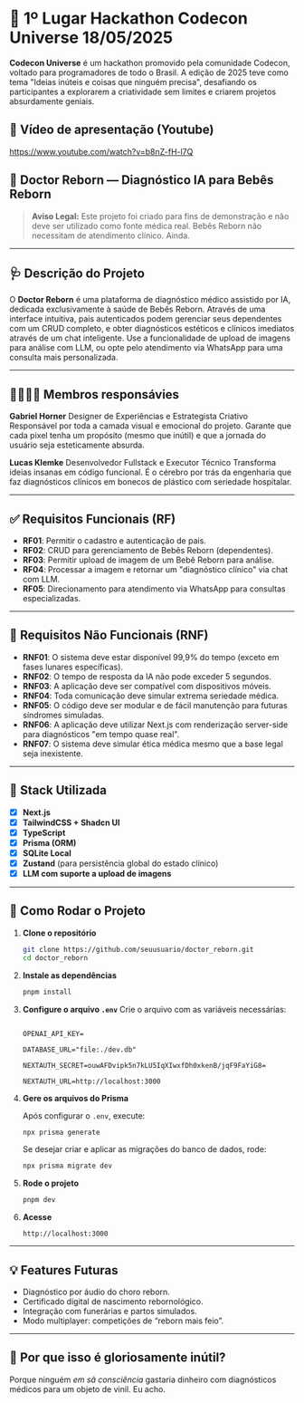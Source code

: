 # 🥇 1º Lugar Hackathon Codecon Universe 18/05/2025
**Codecon Universe** é um hackathon promovido pela comunidade Codecon, voltado para programadores de todo o Brasil. A edição de 2025 teve como tema "Ideias inúteis e coisas que ninguém precisa", desafiando os participantes a explorarem a criatividade sem limites e criarem projetos absurdamente geniais. 

## 🎥 Vídeo de apresentação (Youtube)
https://www.youtube.com/watch?v=b8nZ-fH-l7Q


## 🧸 Doctor Reborn — Diagnóstico IA para Bebês Reborn

> **Aviso Legal:** Este projeto foi criado para fins de demonstração e não deve ser utilizado como fonte médica real. Bebês Reborn não necessitam de atendimento clínico. Ainda.

---

## 🩺 Descrição do Projeto

O **Doctor Reborn** é uma plataforma de diagnóstico médico assistido por IA, dedicada exclusivamente à saúde de Bebês Reborn. Através de uma interface intuitiva, pais autenticados podem gerenciar seus dependentes com um CRUD completo, e obter diagnósticos estéticos e clínicos imediatos através de um chat inteligente. Use a funcionalidade de upload de imagens para análise com LLM, ou opte pelo atendimento via WhatsApp para uma consulta mais personalizada.

---

## 👨‍💻👨‍💻 Membros responsávies

**Gabriel Horner**
Designer de Experiências e Estrategista Criativo
Responsável por toda a camada visual e emocional do projeto. Garante que cada pixel tenha um propósito (mesmo que inútil) e que a jornada do usuário seja esteticamente absurda.

**Lucas Klemke**
Desenvolvedor Fullstack e Executor Técnico
Transforma ideias insanas em código funcional. É o cérebro por trás da engenharia que faz diagnósticos clínicos em bonecos de plástico com seriedade hospitalar.

---

## ✅ Requisitos Funcionais (RF)

- **RF01**: Permitir o cadastro e autenticação de pais.
- **RF02**: CRUD para gerenciamento de Bebês Reborn (dependentes).
- **RF03**: Permitir upload de imagem de um Bebê Reborn para análise.
- **RF04**: Processar a imagem e retornar um "diagnóstico clínico" via chat com LLM.
- **RF05**: Direcionamento para atendimento via WhatsApp para consultas especializadas.

---

## 🚫 Requisitos Não Funcionais (RNF)

- **RNF01**: O sistema deve estar disponível 99,9% do tempo (exceto em fases lunares específicas).
- **RNF02**: O tempo de resposta da IA não pode exceder 5 segundos.
- **RNF03**: A aplicação deve ser compatível com dispositivos móveis.
- **RNF04**: Toda comunicação deve simular extrema seriedade médica.
- **RNF05**: O código deve ser modular e de fácil manutenção para futuras síndromes simuladas.
- **RNF06**: A aplicação deve utilizar Next.js com renderização server-side para diagnósticos "em tempo quase real".
- **RNF07**: O sistema deve simular ética médica mesmo que a base legal seja inexistente.

---

## 🧱 Stack Utilizada

- [x] **Next.js**
- [x] **TailwindCSS + Shadcn UI**
- [x] **TypeScript**
- [x] **Prisma (ORM)**
- [x] **SQLite Local**
- [x] **Zustand** (para persistência global do estado clínico)
- [x] **LLM com suporte a upload de imagens**

---

## 🚀 Como Rodar o Projeto

1. **Clone o repositório**

   ```bash
   git clone https://github.com/seuusuario/doctor_reborn.git
   cd doctor_reborn
   ```

2. **Instale as dependências**

   ```bash
   pnpm install
   ```

3. **Configure o arquivo `.env`**
   Crie o arquivo com as variáveis necessárias:

   ```env

   OPENAI_API_KEY=

   DATABASE_URL="file:./dev.db"

   NEXTAUTH_SECRET=ouwAFDvipk5n7kLU5IqXIwxfDh0xkenB/jqF9FaYiG8=

   NEXTAUTH_URL=http://localhost:3000
   ```

4. **Gere os arquivos do Prisma**
   
   Após configurar o `.env`, execute:

   ```bash
   npx prisma generate
   ```

   Se desejar criar e aplicar as migrações do banco de dados, rode:

   ```bash
   npx prisma migrate dev
   ```

5. **Rode o projeto**

   ```bash
   pnpm dev
   ```

6. **Acesse**
   ```
   http://localhost:3000
   ```

---

## 💡 Features Futuras

- Diagnóstico por áudio do choro reborn.
- Certificado digital de nascimento rebornológico.
- Integração com funerárias e partos simulados.
- Modo multiplayer: competições de “reborn mais feio”.

---

## 🤡 Por que isso é gloriosamente inútil?

Porque ninguém _em sã consciência_ gastaria dinheiro com diagnósticos médicos para um objeto de vinil. Eu acho.
